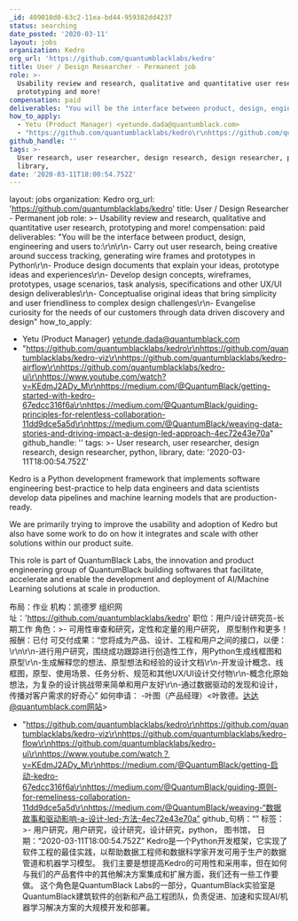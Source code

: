 ```yaml
---
_id: 409010d0-63c2-11ea-bd44-959382dd4237
status: searching
date_posted: '2020-03-11'
layout: jobs
organization: Kedro
org_url: 'https://github.com/quantumblacklabs/kedro'
title: User / Design Researcher - Permanent job
role: >-
  Usability review and research, qualitative and quantitative user research,
  prototyping and more!
compensation: paid
deliverables: "You will be the interface between product, design, engineering and users to:\r\n\r\n- Carry out user research, being creative around success tracking, generating wire frames and prototypes in Python\r\n- Produce design documents that explain your ideas, prototype ideas and experiences\r\n- Develop design concepts, wireframes, prototypes, usage scenarios, task analysis, specifications and other UX/UI design deliverables\r\n- Conceptualise original ideas that bring simplicity and user friendliness to complex design challenges\r\n- Evangelise curiosity for the needs of our customers through data driven discovery and design"
how_to_apply:
  - Yetu (Product Manager) <yetunde.dada@quantumblack.com>
  - "https://github.com/quantumblacklabs/kedro\r\nhttps://github.com/quantumblacklabs/kedro-viz\r\nhttps://github.com/quantumblacklabs/kedro-airflow\r\nhttps://github.com/quantumblacklabs/kedro-ui\r\nhttps://www.youtube.com/watch?v=KEdmJ2ADy_M\r\nhttps://medium.com/@QuantumBlack/getting-started-with-kedro-67edcc316f6a\r\nhttps://medium.com/@QuantumBlack/guiding-principles-for-relentless-collaboration-11dd9dce5a5d\r\nhttps://medium.com/@QuantumBlack/weaving-data-stories-and-driving-impact-a-design-led-approach-4ec72e43e70a"
github_handle: ''
tags: >-
  User research, user researcher, design research, design researcher, python,
  library,
date: '2020-03-11T18:00:54.752Z'
---
```

layout: jobs
organization: Kedro
org_url: 'https://github.com/quantumblacklabs/kedro'
title: User / Design Researcher - Permanent job
role: >-
  Usability review and research, qualitative and quantitative user research,
  prototyping and more!
compensation: paid
deliverables: "You will be the interface between product, design, engineering and users to:\r\n\r\n- Carry out user research, being creative around success tracking, generating wire frames and prototypes in Python\r\n- Produce design documents that explain your ideas, prototype ideas and experiences\r\n- Develop design concepts, wireframes, prototypes, usage scenarios, task analysis, specifications and other UX/UI design deliverables\r\n- Conceptualise original ideas that bring simplicity and user friendliness to complex design challenges\r\n- Evangelise curiosity for the needs of our customers through data driven discovery and design"
how_to_apply:
  - Yetu (Product Manager) <yetunde.dada@quantumblack.com>
  - "https://github.com/quantumblacklabs/kedro\r\nhttps://github.com/quantumblacklabs/kedro-viz\r\nhttps://github.com/quantumblacklabs/kedro-airflow\r\nhttps://github.com/quantumblacklabs/kedro-ui\r\nhttps://www.youtube.com/watch?v=KEdmJ2ADy_M\r\nhttps://medium.com/@QuantumBlack/getting-started-with-kedro-67edcc316f6a\r\nhttps://medium.com/@QuantumBlack/guiding-principles-for-relentless-collaboration-11dd9dce5a5d\r\nhttps://medium.com/@QuantumBlack/weaving-data-stories-and-driving-impact-a-design-led-approach-4ec72e43e70a"
github_handle: ''
tags: >-
    User research, user researcher, design research, design researcher, python,
    library,
date: '2020-03-11T18:00:54.752Z'

Kedro is a Python development framework that implements software engineering best-practice to help data engineers and data scientists develop data pipelines and machine learning models that are production-ready.

We are primarily trying to improve the usability and adoption of Kedro but also have some work to do on how it integrates and scale with other solutions within our product suite.

This role is part of QuantumBlack Labs, the innovation and product engineering group of QuantumBlack building softwares that facilitate, accelerate and enable the development and deployment of AI/Machine Learning solutions at scale in production.

布局：作业
机构：凯德罗
组织网址：'https://github.com/quantumblacklabs/kedro'
职位：用户/设计研究员-长期工作
角色：>-
可用性审查和研究，定性和定量的用户研究，
原型制作和更多！
报酬：已付
可交付成果：“您将成为产品、设计、工程和用户之间的接口，以便：\r\n\r\n-进行用户研究，围绕成功跟踪进行创造性工作，用Python生成线框图和原型\r\n-生成解释您的想法、原型想法和经验的设计文档\r\n-开发设计概念、线框图，原型、使用场景、任务分析、规范和其他UX/UI设计交付物\r\n-概念化原始想法，为复杂的设计挑战带来简单和用户友好\r\n-通过数据驱动的发现和设计，传播对客户需求的好奇心”
如何申请：
-叶图（产品经理）<叶敦德。达达@quantumblack.com网站>
- "https://github.com/quantumblacklabs/kedro\r\nhttps://github.com/quantumblacklabs/kedro-viz\r\nhttps://github.com/quantumblacklabs/kedro-flow\r\nhttps://github.com/quantumblacklabs/kedro-ui\r\nhttps://www.youtube.com/watch？v=KEdmJ2ADy_M\r\nhttps://medium.com/@QuantumBlack/getting-启动-kedro-67edcc316f6a\r\nhttps://medium.com/@QuantumBlack/guiding-原则-for-remeliness-collaboration-11dd9dce5a5d\r\nhttps://medium.com/@QuantumBlack/weaving-“数据故事和驱动影响-a-设计-led-方法-4ec72e43e70a”
github_句柄：“”
标签：>-
用户研究，用户研究，设计研究，设计研究，python，
图书馆，
日期：“2020-03-11T18:00:54.752Z”
Kedro是一个Python开发框架，它实现了软件工程的最佳实践，以帮助数据工程师和数据科学家开发可用于生产的数据管道和机器学习模型。
我们主要是想提高Kedro的可用性和采用率，但在如何与我们的产品套件中的其他解决方案集成和扩展方面，我们还有一些工作要做。
这个角色是QuantumBlack Labs的一部分，QuantumBlack实验室是QuantumBlack建筑软件的创新和产品工程团队，负责促进、加速和实现AI/机器学习解决方案的大规模开发和部署。